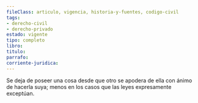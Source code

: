 ```yaml
---
fileClass: articulo, vigencia, historia-y-fuentes, codigo-civil
tags:
- derecho-civil
- derecho-privado
estado: vigente
tipo: completo
libro:
titulo:
parrafo:
corriente-juridica:
---
```

Se deja de poseer una cosa desde que otro se apodera de ella con ánimo de hacerla suya; menos en los casos que las leyes expresamente exceptúan.